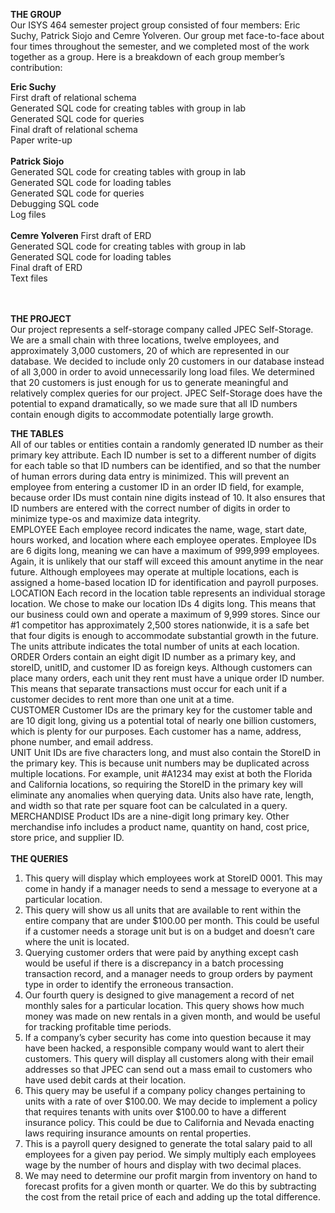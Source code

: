 <b>THE GROUP</b> <br>
Our ISYS 464 semester project group consisted of four members: Eric Suchy, Patrick Siojo and Cemre Yolveren. Our group met face-to-face about four times throughout the semester, and we completed most of the work together as a group. Here is a breakdown of each group member’s contribution:<br>

<b>Eric Suchy</b><br>
First draft of relational schema<br> 
Generated SQL code for creating tables with group in lab<br>
Generated SQL code for queries<br>
Final draft of relational schema<br>
Paper write-up<br>
<br>
<b>Patrick Siojo</b><br>
Generated SQL code for creating tables with group in lab<br>
Generated SQL code for loading tables<br>
Generated SQL code for queries<br>
Debugging SQL code<br>
Log files<br>
<br>
<b>Cemre Yolveren</b>
First draft of ERD<br>
Generated SQL code for creating tables with group in lab<br>
Generated SQL code for loading tables<br>
Final draft of ERD<br>
Text files<br>
<br>
<br>

<b>THE PROJECT</b><br>
Our project represents a self-storage company called JPEC Self-Storage. We are a small chain with three locations, twelve employees, and approximately 3,000 customers, 20 of which are represented in our database. We decided to include only 20 customers in our database instead of all 3,000 in order to avoid unnecessarily long load files. We determined that 20 customers is just enough for us to generate meaningful and relatively complex queries for our project. JPEC Self-Storage does have the potential to expand dramatically, so we made sure that all ID numbers contain enough digits to accommodate potentially large growth. 

<b>THE TABLES</b><br>
All of our tables or entities contain a randomly generated ID number as their primary key attribute. Each ID number is set to a different number of digits for each table so that ID numbers can be identified, and so that the number of human errors during data entry is minimized. This will prevent an employee from entering a customer ID in an order ID field, for example, because order IDs must contain nine digits instead of 10. It also ensures that ID numbers are entered with the correct number of digits in order to minimize type-os and maximize data integrity.<br> 
EMPLOYEE Each employee record indicates the name, wage, start date, hours worked, and location where each employee operates. Employee IDs are 6 digits long, meaning we can have a maximum of 999,999 employees. Again, it is unlikely that our staff will exceed this amount anytime in the near future. Although employees may operate at multiple locations, each is assigned a home-based location ID for identification and payroll purposes. <br>
LOCATION Each record in the location table represents an individual storage location. We chose to make our location IDs 4 digits long. This means that our business could own and operate a maximum of 9,999 stores. Since our #1 competitor has approximately 2,500 stores nationwide, it is a safe bet that four digits is enough to accommodate substantial growth in the future. The units attribute indicates the total number of units at each location. <br>
ORDER Orders contain an eight digit ID number as a primary key, and storeID, unitID, and customer ID as foreign keys. Although customers can place many orders, each unit they rent must have a unique order ID number. This means that separate transactions must occur for each unit if a customer decides to rent more than one unit at a time.  <br>
CUSTOMER Customer IDs are the primary key for the customer table and are 10 digit long, giving us a potential total of nearly one billion customers, which is plenty for our purposes. Each customer has a name, address, phone number, and email address. <br>
UNIT Unit IDs are five characters long, and must also contain the StoreID in the primary key. This is because unit numbers may be duplicated across multiple locations. For example, unit #A1234 may exist at both the Florida and California locations, so requiring the StoreID in the primary key will eliminate any anomalies when querying data. Units also have rate, length, and width so that rate per square foot can be calculated in a query. <br>
MERCHANDISE Product IDs are a nine-digit long primary key. Other merchandise info includes a product name, quantity on hand, cost price, store price, and supplier ID. <br>
<br>
<b>THE QUERIES</b><br>
1. This query will display which employees work at StoreID 0001. This may come in handy if a manager needs to send a message to everyone at a particular location. <br>
2. This query will show us all units that are available to rent within the entire company that are under $100.00 per month. This could be useful if a customer needs a storage unit but is on a budget and doesn’t care where the unit is located.<br>
3. Querying customer orders that were paid by anything except cash would be useful if there is a discrepancy in a batch processing transaction record, and a manager needs to group orders by payment type in order to identify the erroneous transaction.<br>
4. Our fourth query is designed to give management a record of net monthly sales for a particular location. This query shows how much money was made on new rentals in a given month, and would be useful for tracking profitable time periods.<br>
5. If a company’s cyber security has come into question because it may have been hacked, a responsible company would want to alert their customers. This query will display all customers along with their email addresses so that JPEC can send out a mass email to customers who have used debit cards at their location.<br>
6. This query may be useful if a company policy changes pertaining to units with a rate of over $100.00. We may decide to implement a policy that requires tenants with units over $100.00 to have a different insurance policy. This could be due to California and Nevada enacting laws requiring insurance amounts on rental properties.<br>
7. This is a payroll query designed to generate the total salary paid to all employees for a given pay period. We simply multiply each employees wage by the number of hours and display with two decimal places.<br>
8. We may need to determine our profit margin from inventory on hand to forecast profits for a given month or quarter. We do this by subtracting the cost from the retail price of each and adding up the total difference.<br>
